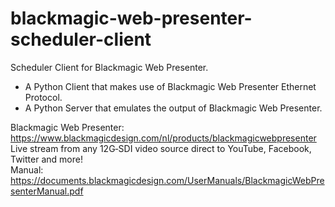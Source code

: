# blackmagic-web-presenter-scheduler-client

Scheduler Client for Blackmagic Web Presenter.  
- A Python Client that makes use of Blackmagic Web Presenter Ethernet Protocol.  
- A Python Server that emulates the output of Blackmagic Web Presenter.  


Blackmagic Web Presenter: https://www.blackmagicdesign.com/nl/products/blackmagicwebpresenter  
Live stream from any 12G‑SDI video source direct to YouTube, Facebook, Twitter and more!  
Manual: https://documents.blackmagicdesign.com/UserManuals/BlackmagicWebPresenterManual.pdf  
